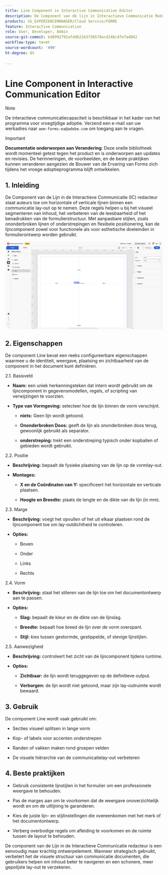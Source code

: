 ```yaml
---
title: Line Component in Interactive Communication Editor
description: De Component van de lijn in Interactieve Communicatie Redacteur in AEM Forms staat auteurs toe om horizontale of verticale lijnen binnen een communicatie lay-out op te nemen.
products: SG_EXPERIENCEMANAGER/Cloud Service/FORMS
feature: Interactive Communication
role: User, Developer, Admin
source-git-commit: bd8992792afddb2243736578acd24bc47efad842
workflow-type: tm+mt
source-wordcount: '499'
ht-degree: 0%

---
```



# Line Component in Interactive Communication Editor

>[!NOTE]
>
> De interactieve communicatiecapaciteit is beschikbaar in het kader van het programma voor vroegtijdige adoptie. Verzend een e-mail van uw werkadres naar `aem-forms-ea@adobe.com` om toegang aan te vragen.

>[!IMPORTANT]
>
> **Documentatie onderworpen aan Verandering**: Deze snelle bibliotheek wordt momenteel getest tegen het product en is onderworpen aan updates en revisies. De herinneringen, de voorbeelden, en de beste praktijken kunnen veranderen aangezien de Bouwer van de Ervaring van Forms zich tijdens het vroege adoptieprogramma blijft ontwikkelen.

## &#x200B;1. Inleiding

De Component van de Lijn in de Interactieve Communicatie (IC) redacteur staat auteurs toe om horizontale of verticale lijnen binnen een communicatie lay-out op te nemen. Deze regels helpen u bij het visueel segmenteren van inhoud, het verbeteren van de leesbaarheid of het benadrukken van de formulierstructuur. Met aanpasbare stijlen, zoals ononderbroken lijnen of onderstrepingen en flexibele positionering, kan de lijncomponent zowel voor functionele als voor esthetische doeleinden in formulierontwerp worden gebruikt.

![ vind IC Docu ](/help/forms/interactive-communication/assets/line.png)

## &#x200B;2. Eigenschappen

De component Line bevat een reeks configureerbare eigenschappen waarmee u de identiteit, weergave, plaatsing en zichtbaarheid van de component in het document kunt definiëren.

2.1. Basisveld

- **Naam:** een uniek herkenningsteken dat intern wordt gebruikt om de lijncomponent in gegevensmodellen, regels, of scripting van verwijzingen te voorzien.

- **Type van Vormgeving:** selecteer hoe de lijn binnen de vorm verschijnt.

   - **niets:** Geen lijn wordt getoond.

   - **Ononderbroken Doos:** geeft de lijn als ononderbroken doos terug, gewoonlijk gebruikt als separator.

   - **onderstreping:** trekt een onderstreping typisch onder kopballen of gebieden wordt gebruikt.

2.2. Positie

- **Beschrijving:** bepaalt de fysieke plaatsing van de lijn op de vormlay-out.

- **Montages:**

   - **X en de Coördinaten van Y:** specificeert het horizontale en verticale plaatsen.

   - **Hoogte en Breedte:** plaats de lengte en de dikte van de lijn (in mm).

2.3. Marge

- **Beschrijving:** voegt het opvullen of het uit elkaar plaatsen rond de lijncomponent toe om lay-outdichtheid te controleren.

- **Opties:**

   - Boven

   - Onder

   - Links

   - Rechts

2.4. Vorm

- **Beschrijving:** staat het stileren van de lijn toe om het documentontwerp aan te passen.

- **Opties:**

   - **Slag:** bepaalt de kleur en de dikte van de lijnslag.

   - **Breedte:** bepaalt hoe breed de lijn over de vorm overspant.

   - **Stijl:** kies tussen gestormde, gestippelde, of stevige lijnstijlen.

2.5. Aanwezigheid

- **Beschrijving:** controleert het zicht van de lijncomponent tijdens runtime.

- **Opties:**

   - **Zichtbaar:** de lijn wordt teruggegeven op de definitieve output.

   - **Verborgen:** de lijn wordt niet getoond, maar zijn lay-outruimte wordt bewaard.

## &#x200B;3. Gebruik

De component Line wordt vaak gebruikt om:

- Secties visueel splitsen in lange vorm

- Kop- of labels voor accenten onderstrepen

- Randen of vakken maken rond groepen velden

- De visuele hiërarchie van de communicatielay-out verbeteren

## &#x200B;4. Beste praktijken

- Gebruik consistente lijnstijlen in het formulier om een professionele weergave te behouden.

- Pas de marges aan om te voorkomen dat de weergave onoverzichtelijk wordt en om de uitlijning te garanderen.

- Kies de juiste lijn- en stijlinstellingen die overeenkomen met het merk of het documentontwerp.

- Verberg overbodige regels om afleiding te voorkomen en de ruimte tussen de layout te behouden.

De component van de Lijn in de Interactieve Communicatie redacteur is een eenvoudig maar krachtig ontwerpelement. Wanneer strategisch gebruikt, verbetert het de visuele structuur van communicatie documenten, die gebruikers helpen om inhoud beter te navigeren en een schonere, meer gepolijste lay-out te verzekeren.


